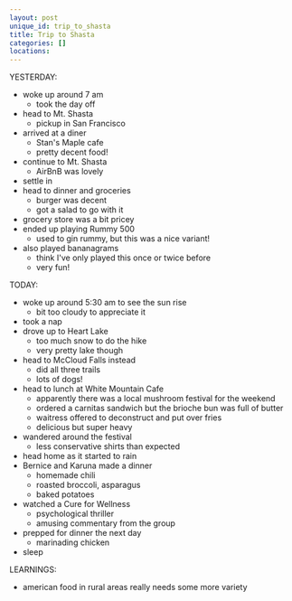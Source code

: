 ```yaml
---
layout: post
unique_id: trip_to_shasta
title: Trip to Shasta
categories: []
locations: 
---
```


YESTERDAY:
* woke up around 7 am
  * took the day off
* head to Mt. Shasta
  * pickup in San Francisco
* arrived at a diner
  * Stan's Maple cafe
  * pretty decent food!
* continue to Mt. Shasta
  * AirBnB was lovely
* settle in
* head to dinner and groceries
  * burger was decent
  * got a salad to go with it
* grocery store was a bit pricey
* ended up playing Rummy 500
  * used to gin rummy, but this was a nice variant!
* also played bananagrams
  * think I've only played this once or twice before
  * very fun!

TODAY:
* woke up around 5:30 am to see the sun rise
  * bit too cloudy to appreciate it
* took a nap
* drove up to Heart Lake
  * too much snow to do the hike
  * very pretty lake though
* head to McCloud Falls instead
  * did all three trails
  * lots of dogs!
* head to lunch at White Mountain Cafe
  * apparently there was a local mushroom festival for the weekend
  * ordered a carnitas sandwich but the brioche bun was full of butter
  * waitress offered to deconstruct and put over fries
  * delicious but super heavy
* wandered around the festival
  * less conservative shirts than expected
* head home as it started to rain
* Bernice and Karuna made a dinner
  * homemade chili
  * roasted broccoli, asparagus
  * baked potatoes
* watched a Cure for Wellness
  * psychological thriller
  * amusing commentary from the group
* prepped for dinner the next day
  * marinading chicken
* sleep

LEARNINGS:
* american food in rural areas really needs some more variety
